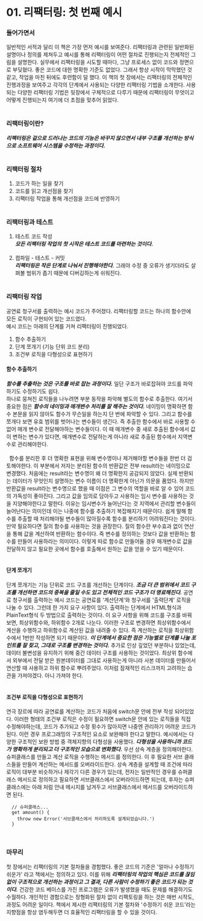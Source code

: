 # 01. 리팩터링: 첫 번째 예시

### 들어가면서

일반적인 서적과 달리 이 책은 가장 먼저 예시를 보여준다. 리팩터링과 관련된 일반화된 설명이나 정의를 제쳐두고 예시를 통해 리팩터링이 어떤 절차로 진행되는지 전체적인 그림을 설명한다. 실무에서 리팩터링을 시도할 때마다, 그냥 프로세스 없이 코드와 정면으로 부딪혔다. 좋은 코드에 대한 명확한 기준도 없었다. 그래서 항상 시작이 막막했던 것 같고, 작업을 마친 뒤에도 후련함이 덜 했다. 이 책의 첫 장에서는 리팩터링의 전체적인 진행과정을 보여주고 각각의 단계에서 사용되는 다양한 리팩터링 기법을 소개한다. 사용되는 다양한 리팩터링 기법은 뒷장에서 구체적으로 다루기 때문에 리팩터링이 무엇이고 어떻게 진행되는지 여기에 더 초점을 맞추어 읽었다.
<br><br>

### 리팩터링이란?

_**리팩터링은 겉으로 드러나는 코드의 기능은 바꾸지 않으면서 내부 구조를 개선하는 방식으로 소프트웨어 시스템을 수정하는 과정이다.**_
<br><br>
### 리팩터링 절차

1. 코드가 하는 일을 찾기
2. 코드를 읽고 개선점을 찾기
3. 리팩터링 작업을 통해 개선점을 코드에 반영하기
   <br><br>

### 리팩터링과 테스트

1. 테스트 코드 작성  
    _**모든 리팩터링 작업의 첫 시작은 테스트 코드를 마련하는 것이다.**_  
   <br>
2. 컴파일 - 테스트 - 커밋  
   _**리팩터링은 작은 단계로 나눠서 진행해야한다.**_ 그래야 수정 중 오류가 생기더라도 살펴볼 범위가 좁기 때문에 디버깅하는게 쉬워진다.
<br><br>

### 리팩터링 작업

공연료 청구서를 출력하는 예시 코드가 주어졌다. 리팩터링할 코드는 하나의 함수안에 모든 로직이 구현되어 있는 코드였다.  
예시 코드는 아래의 단계를 거쳐 리팩터링이 진행되었다.

1. 함수 추출하기
2. 단계 쪼개기 (기능 단위 코드 분리)
3. 조건부 로직을 다형성으로 표현하기
   <br>

#### 함수 추출하기

_**함수를 추출하는 것은 구조를 바로 잡는 과정이다.**_ 일단 구조가 바로잡혀야 코드를 파악하기도 수정하기도 쉽다.  
하나로 뭉쳐진 로직들을 나누려면 부분 동작을 파악해 별도의 함수로 추출한다. 여기서 중요한 점은 _**함수의 네이밍과 매개변수 처리를 잘 해주는 것이다.**_ 네이밍이 명확하면 함수 본문을 읽지 않아도 함수가 무슨일을 하는지 단 번에 파악할 수 있다. 그리고 함수를 쪼개다 보면 유효 범위를 벗어나는 변수들이 생긴다. 즉 추출한 함수에서 바로 사용할 수 없어 매개 변수로 전달해야하는 변수들이다. 이 때 매개변수 중 새로 추출된 함수에서 값이 변하는 변수가 있다면, 매개변수로 전달하는게 아니라 새로 추출된 함수에서 지역변수로 관리해야한다.  
<br>
&nbsp;&nbsp;함수를 분리한 후 더 명확한 표현을 위해 변수명이나 제거해야할 변수들을 한번 더 검토해야한다. 이 부분에서 저자는 분리된 함수의 반환값은 전부 result라는 네이밍으로 변경했다. 처음에는 result라는 변수명이 왜 더 명확한지 공감되지 않았다. 실제 반환되는 데이터가 무엇인지 설명하는 변수 이름이 더 명확한게 아닌가 의문을 품었다. 하지만 반환값을 result라는 변수명으로 했을 때 이점은 그 변수의 역할을 바로 알 수 있어 코드의 가독성이 좋아진다. 그리고 값을 임의로 담아두고 사용하는 임시 변수를 사용하는 것을 지양해야한다고 말한다. 이유는 임시변수가 늘어난다는 것 지역에서 관리할 변수들이 늘어난다는 의미인데 이는 나중에 함수를 추출하기 복잡해지기 때문이다. 쉽게 말해 함수를 추출할 때 처리해야될 변수들이 많아질수록 함수를 분리하기 어려워진다는 것이다. 만약 필요하다면 질의 함수를 사용하는 것을 권장한다. 질의 함수란 부수효과 없이 연산을 통해 값을 계산하여 반환하는 함수이다. 즉 변수를 정의하는 것보다 값을 반환하는 함수를 만들어 사용하라는 의미이다. 이렇게 따로 함수로 만들어둘 경우 매개변수로 값을 전달하지 않고 필요한 곳에서 함수를 호출해서 원하는 값을 얻을 수 있기 때문이다.
<br><br>

#### 단계 쪼개기

단계 쪼개기는 기능 단위로 코드 구조를 개선하는 단계이다. _**조금 더 큰 범위에서 코드 구조를 개선하면 코드의 중복을 줄일 수도 있고 전체적인 코드 구조가 더 명료해진다.**_ 공연료 청구서를 출력하는 예시 코드는 공연료를 '계산단계'와 청구서를 '출력단계' 로직을 나눌 수 있다. 그런데 한 가지 요구 사항이 있다. 출력하는 단계에서 HTML형식과 PlainText형식 두 방법으로 출력하는 것이다. 이 요구 사항을 위해 코드를 구조를 바꿔보면, 최상위함수와, 하위함수 2개로 나눈다. 이러한 구조로 변경하면 최상위함수에서 계산을 수행하고 하위함수로 계산된 값을 내려줄 수 있다. 즉 계산하는 로직을 최상위함수에서 1번만 작성하면 되기 때문이다. _**이 단계에서 중요한 점은 기능별로 단계를 나눌 포인트를 잘 찾고, 그대로 구조를 변경하는 것이다.**_ 추가로 인상 깊었던 부분하나 있었는데, 데이터 불변성을 유지하기 위해 중간 데이터 구조를 사용하는 것이었다. 최상위 함수에서 외부에서 전달 받은 원본데이터를 그대로 사용하는게 아니라 사본 데이터를 만들어서 연산할 때 사용하고 하위 함수로 뿌려주었다. 이처럼 잠재적인 리스크까지 고려하는 습관을 가져야겠다. 아니 가져야 한다.
<br><br>

#### 조건부 로직을 다형성으로 표현하기

연극 장르에 따라 공연료를 계산하는 코드가 처음에 switch문 안에 전부 작성 되어있었다. 이러한 형태의 조건부 로직은 수정이 필요하면 switch문 안에 있는 로직들을 직접 수정해야하는데, 코드가 추가되고 수정 횟수가 많아지면 나중엔 관리하기 어려운 코드가 된다. 이런 경우 프로그래밍의 구조적인 요소로 보완해야 한다고 말한다. 예시에서는 다양한 구조적인 보완 방법 중 객체지향의 다형성을 사용했다. _**다형성을 사용하니까 코드가 명확하게 분리되고 더 구조적인 모습으로 변화했다.**_ 우선 상속 계층을 정의해야한다. 슈퍼클래스를 만들고 계산 로직을 수행하는 메서드를 정의한다. 이 후 필요한 서브 클래스들을 만들어 계산하는 메서드를 오버라이드한다. 상속 계층을 설계할 때 조건에 따라 로직이 대부분 비슷하거나 제각기 다른 경우가 있는데, 전자는 일반적인 경우를 슈퍼클래스 메서드로 정의하고 필요하면 서브클래스에서 오버라이드하면 되는데, 후자는 슈퍼클래스에는 아래 처럼 안내 메시지를 남겨두고 서브클래스에서 메서드를 오버라이드하면 된다.

```
  // 슈퍼클래스...
  get amount() {
    throw new Error('서브클래스에서 처리하도록 설계되었습니다.')
  }
```

<br>

### 마무리

첫 장에서는 리팩터링의 기본 절차들을 경험했다. 좋은 코드의 기준은 '얼마나 수정하기 쉬운가' 라고 책에서는 정의하고 있다. 이를 위해 _**리팩터링의 작업의 핵심은 코드를 끊임없이 구조적으로 개선하는 과정이고 그 결과, 다른 사람이 수정하기 좋은 코드가 되는 것이다.**_ 건강한 코드 베이스를 가진 프로그램은 오류가 발생했을 때도 문제를 해결하기도 수월하다. 개인적인 경험으로는 정형화된 절차 없이 리팩토링을 하는 것은 매번 시작도, 과정도 어려운 일이다. 책에서 제시한 리팩터링의 기본 절차와 '수정하기 쉬운 코드'라는 지향점을 항상 염두해두면 더 효율적인 리팩터링을 할 수 있을 것이다.
